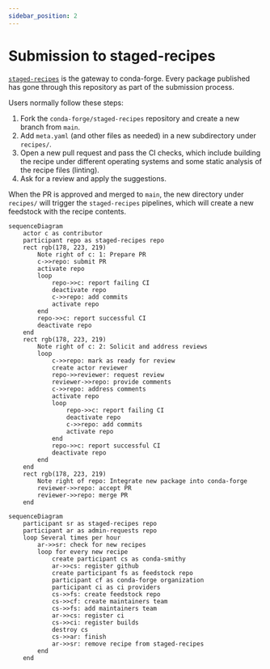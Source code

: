 ```yaml
---
sidebar_position: 2
---
```


# Submission to staged-recipes

[`staged-recipes`](/docs/maintainer/infrastructure#staged-recipes) is the gateway to conda-forge.
Every package published has gone through this repository as part of the submission process.

Users normally follow these steps:

1. Fork the `conda-forge/staged-recipes` repository and create a new branch from `main`.
2. Add `meta.yaml` (and other files as needed) in a new subdirectory under `recipes/`.
3. Open a new pull request and pass the CI checks, which include building the recipe under different operating systems and some static analysis of the recipe files (linting).
4. Ask for a review and apply the suggestions.

When the PR is approved and merged to `main`, the new directory under `recipes/` will trigger the `staged-recipes` pipelines, which will create a new feedstock with the recipe contents.

```mermaid
sequenceDiagram
    actor c as contributor
    participant repo as staged-recipes repo
    rect rgb(178, 223, 219)
        Note right of c: 1: Prepare PR
        c->>repo: submit PR
        activate repo
        loop
            repo->>c: report failing CI
            deactivate repo
            c->>repo: add commits
            activate repo
        end
        repo->>c: report successful CI
        deactivate repo
    end
    rect rgb(178, 223, 219)
        Note right of c: 2: Solicit and address reviews
        loop
            c->>repo: mark as ready for review
            create actor reviewer
            repo->>reviewer: request review
            reviewer->>repo: provide comments
            c->>repo: address comments
            activate repo
            loop
                repo->>c: report failing CI
                deactivate repo
                c->>repo: add commits
                activate repo
            end
            repo->>c: report successful CI
            deactivate repo
        end
    end
    rect rgb(178, 223, 219)
        Note right of repo: Integrate new package into conda-forge
        reviewer->>repo: accept PR
        reviewer->>repo: merge PR
    end
```

```mermaid
sequenceDiagram
    participant sr as staged-recipes repo
    participant ar as admin-requests repo
    loop Several times per hour
        ar->>sr: check for new recipes
        loop for every new recipe
            create participant cs as conda-smithy
            ar->>cs: register github
            create participant fs as feedstock repo
            participant cf as conda-forge organization
            participant ci as ci providers
            cs->>fs: create feedstock repo
            cs->>cf: create maintainers team
            cs->>fs: add maintainers team
            ar->>cs: register ci
            cs->>ci: register builds
            destroy cs
            cs->>ar: finish
            ar->>sr: remove recipe from staged-recipes
        end
    end
```
